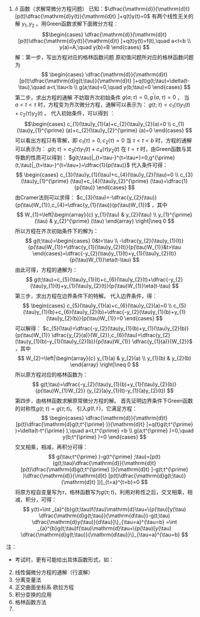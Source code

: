 1.  $\delta$ 函数（求解常微分方程问题）
已知：$\dfrac{\mathrm{d}}{\mathrm{d}t} [p(t)\dfrac{\mathrm{d}y(t)}{\mathrm{d}t} ]+q(t)y(t)=0$ 有两个线性无关的解 $y_{1},y_{2}$ 。用Green函数求解下面微分方程：
$$\begin{cases}
\dfrac{\mathrm{d}}{\mathrm{d}t} [p(t)\dfrac{\mathrm{d}y(t)}{\mathrm{d}t} ]+q(t)y(t)=f(t),\quad a<t<b \\
y(a)=A,\quad y(b)=B 
\end{cases}
$$
解：第一步，写出方程对应的格林函数问题
原初值问题所对应的格林函数问题为 $$
\begin{cases}
\dfrac{\mathrm{d}}{\mathrm{d}t} [p(t)\dfrac{\mathrm{d}g(t;\tau)}{\mathrm{d}t} ]+q(t)g(t;\tau)=\delta(t-\tau),\quad a<t,\tau<b \\
g(a;\tau)=0,\quad y(b;\tau)=0 
\end{cases}
$$
第二步，求出方程的通解
不妨取齐次初始条件 $g(a;\tau)=0,g^{\prime}(a,\tau)=0$ ，
当 $a<t<\tau$ 时，方程变为齐次微分方程，通解可以表示为： $g(t;\tau)=c_{1}(\tau)y_{1}(t)+c_{2}(\tau)y_{2}(t)$ 。
代入初始条件，可以得到 ： $$\begin{cases}
c_{1}(\tau)y_{1}(a)+c_{2}(\tau)y_{2}(a)=0 \\
c_{1}(\tau)y_{1}^{\prime} (a)+c_{2}(\tau)y_{2}^{\prime} (a)=0
\end{cases}
$$可以看出方程只有零解，即 $c_{1}(\tau)=0,c_{2}(\tau)=0$ 
当 $\tau<t<b$ 时，方程的通解可以表示为： $g(t;\tau)=c_{3}(\tau)y_{1}(t)+c_{4}(\tau)y_{2}(t)$
在 $t=\tau$ 时，由Green函数与其导数的性质可以得到： $g(t;\tau)|_{t=\tau-}^{t=\tau+}=0,g^{\prime}(t,\tau)|_{t=\tau-}^{t=\tau+}=\dfrac{1}{p(\tau)}$ 
代入条件可得： $$
\begin{cases}
c_{3}(\tau)y_{1}(\tau)+c_{4}(\tau)y_{2}(\tau)=0 \\
c_{3}(\tau)y_{1}^{\prime} (\tau)+c_{4}(\tau)y_{2}^{\prime} (\tau)=\dfrac{1}{p(\tau)}
\end{cases}
$$由Cramer法则可以求得： $c_{3}(\tau)=-\dfrac{y_{2}(\tau)}{p(\tau)W_{1}},c_{4}=\dfrac{y_{1}(\tau)}{p(\tau)W_{1}}$ ，其中 $$
W_{1}=\left|\begin{array}{c} 
y_{1}(\tau) & y_{2}(\tau) \\
y_{1}^{\prime} (\tau) & y_{2}^{\prime} (\tau)
\end{array}
\right|\neq 0
$$所以方程在齐次初始条件下的解为： $$
g(t;\tau)=\begin{cases}
0&t<\tau \\
-\dfrac{y_{2}(\tau)y_{1}(t)}{p(\tau)W_{1}}+\dfrac{y_{1}(\tau)y_{2}(t)}{p(\tau)W_{1}}&t>\tau 
\end{cases}=\dfrac{-y_{2}(\tau)y_{1}(t)+y_{1}(\tau)y_{2}(t)}{p(\tau)W_{1}}\eta(t-\tau)
$$由此可得，方程的通解为： $$
g(t;\tau)=c_{5}(\tau)y_{1}(t)+c_{6}(\tau)y_{2}(t)+\dfrac{-y_{2}(\tau)y_{1}(t)+y_{1}(\tau)y_{2}(t)}{p(\tau)W_{1}}\eta(t-\tau)
$$
第三步，求出方程在边界条件下的特解。
代入边界条件，得： $$
\begin{cases}
c_{5}(\tau)y_{1}(a)+c_{6}(\tau)y_{2}(a)=0 \\
c_{5}(\tau)y_{1}(b)+c_{6}(\tau)y_{2}(b)+\dfrac{-y_{2}(\tau)y_{1}(b)+y_{1}(\tau)y_{2}(b)}{p(\tau)W_{1}}=0
\end{cases}
$$可以解得： $c_{5}(\tau)=\dfrac{-y_{2}(\tau)y_{1}(b)+y_{1}(\tau)y_{2}(b)}{p(\tau)W_{1}} \dfrac{y_{2}(a)}{W_{2}},c_{6}(\tau)=\dfrac{y_{2}(\tau)y_{1}(b)-y_{1}(\tau)y_{2}(b)}{p(\tau)W_{1}} \dfrac{y_{1}(a)}{W_{2}}$ ，其中 $$
W_{2}=\left|\begin{array}{c} 
y_{1}(a) & y_{2}(a) \\
y_{1}(b) & y_{2}(b)
\end{array}
\right|\neq 0
$$所以原方程对应的格林函数为： $$
g(t;\tau)=\dfrac{-y_{2}(\tau)y_{1}(b)+y_{1}(\tau)y_{2}(b)}{p(\tau)W_{1}W_{2}} (y_{2}(a)y_{1}(t)-y_{1}(a)y_{2}(t))
$$
第四步，由格林函数求解原常微分方程的解。
首先证明边界条件下Green函数的对称性$g(t;\tau)=g(\tau;t)$。
引入$g(t,t^{\prime})$，它满足方程： $$
\begin{cases}
\dfrac{\mathrm{d}}{\mathrm{d}t} [p(t)\dfrac{\mathrm{d}g(t;t^{\prime} )}{\mathrm{d}t} ]+q(t)g(t;t^{\prime} )=\delta(t-t^{\prime} ),\quad a<t,t^{\prime} <b \\
g(a;t^{\prime} )=0,\quad y(b;t^{\prime} )=0 
\end{cases}
$$交叉相乘，相减，再积分可得： $$
g(\tau;t^{\prime} )-g(t^{\prime} ;\tau)=[p(t)(g(t;\tau)\dfrac{\mathrm{d}}{\mathrm{d}t} [p(t)\dfrac{\mathrm{d}g(t;t^{\prime} )}{\mathrm{d}t} ]-g(t;t^{\prime} )\dfrac{\mathrm{d}}{\mathrm{d}t} [p(t)\dfrac{\mathrm{d}g(t;\tau)}{\mathrm{d}t} ])]_{t=a}^{t=b}=0
$$将原方程自变量写为$\tau$，格林函数写为$g(\tau;t)$，利用对称性之后，交叉相乘，相减，积分，可得： $$
	y(t)=\int _{a}^{b}g(t;\tau)f(\tau)\mathrm{d}\tau+\{p(\tau)[y(\tau) \dfrac{\mathrm{d}g(t;\tau)}{\mathrm{d\tau}}-g(t;\tau) \dfrac{\mathrm{d}y(\tau)}{d\tau}]\}_{\tau=a}^{\tau=b}
	=\int _{a}^{b}g(t;\tau)f(\tau)\mathrm{d}\tau+\{p(\tau)[y(\tau) \dfrac{\mathrm{d}g(t;\tau)}{\mathrm{d\tau}}\}_{\tau=a}^{\tau=b}
$$

注：
- 考试时，更有可能给出具体函数形式，如：
2. 线性偏微分方程的通解（行波解）
3. 分离变量法
4. 正交曲面坐标系
欧拉方程
5. 积分变换的应用
6. 格林函数方法
7. 